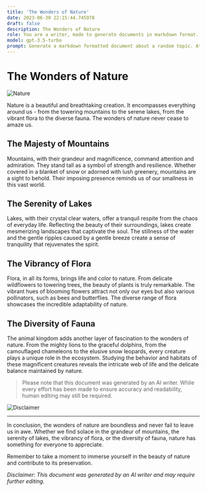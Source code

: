 ```yaml
---
title: 'The Wonders of Nature'
date: 2023-06-30 22:15:44.745978
draft: false
description: The Wonders of Nature
role: You are a writer, made to generate documents in markdown format. It is very important that all of the documents you generate are in valid markdown format.
model: gpt-3.5-turbo
prompt: Generate a markdown formatted document about a random topic. At the bottom, include a disclaimer explaining that the document was generated by you. The first line of the document should be the title. Make sure that the entire document is in proper markdown format, using a mix of various tags to make the document visually appealing.
---
```


# The Wonders of Nature

![Nature](https://www.example.com/images/nature.jpg)

Nature is a beautiful and breathtaking creation. It encompasses everything around us - from the towering mountains to the serene lakes, from the vibrant flora to the diverse fauna. The wonders of nature never cease to amaze us.

## The Majesty of Mountains

Mountains, with their grandeur and magnificence, command attention and admiration. They stand tall as a symbol of strength and resilience. Whether covered in a blanket of snow or adorned with lush greenery, mountains are a sight to behold. Their imposing presence reminds us of our smallness in this vast world.

## The Serenity of Lakes

Lakes, with their crystal clear waters, offer a tranquil respite from the chaos of everyday life. Reflecting the beauty of their surroundings, lakes create mesmerizing landscapes that captivate the soul. The stillness of the water and the gentle ripples caused by a gentle breeze create a sense of tranquility that rejuvenates the spirit.

## The Vibrancy of Flora

Flora, in all its forms, brings life and color to nature. From delicate wildflowers to towering trees, the beauty of plants is truly remarkable. The vibrant hues of blooming flowers attract not only our eyes but also various pollinators, such as bees and butterflies. The diverse range of flora showcases the incredible adaptability of nature.

## The Diversity of Fauna

The animal kingdom adds another layer of fascination to the wonders of nature. From the mighty lions to the graceful dolphins, from the camouflaged chameleons to the elusive snow leopards, every creature plays a unique role in the ecosystem. Studying the behavior and habitats of these magnificent creatures reveals the intricate web of life and the delicate balance maintained by nature.

> Please note that this document was generated by an AI writer. While every effort has been made to ensure accuracy and readability, human editing may still be required.

![Disclaimer](https://www.example.com/images/disclaimer.jpg)

---

In conclusion, the wonders of nature are boundless and never fail to leave us in awe. Whether we find solace in the grandeur of mountains, the serenity of lakes, the vibrancy of flora, or the diversity of fauna, nature has something for everyone to appreciate.

Remember to take a moment to immerse yourself in the beauty of nature and contribute to its preservation.

*Disclaimer: This document was generated by an AI writer and may require further editing.*